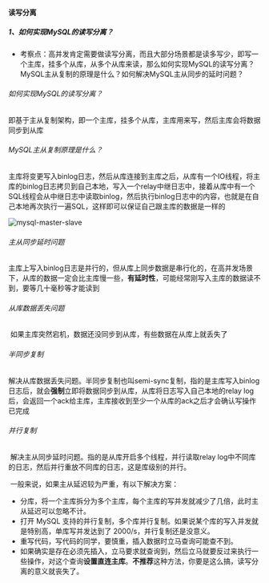 #### 读写分离

##### 1、如何实现MySQL的读写分离？

- 考察点：高并发肯定需要做读写分离，而且大部分场景都是读多写少，即写一个主库，挂多个从库，从多个从库来读，那么如何实现MySQL的读写分离？MySQL主从复制的原理是什么？如何解决MySQL主从同步的延时问题？

######         如何实现MySQL的读写分离？

​		即基于主从复制架构，即一个主库，挂多个从库，主库用来写，然后主库会将数据同步到从库

###### 		MySQL主从复制原理是什么？

​		主库将变更写入binlog日志，然后从库连接到主库之后，从库有一个IO线程，将主库的binlog日志拷贝到自己本地，写入一个relay中继日志中，接着从库中有一个SQL线程会从中继日志中读取binlog，然后执行binlog日志中的内容，也就是在自己本地再次执行一遍SQL，这样即可以保证自己跟主库的数据是一样的

![mysql-master-slave](https://doocs.github.io/advanced-java/docs/high-concurrency/images/mysql-master-slave.png)

###### 		主从同步延时问题

​		主库上写入binlog日志是并行的，但从库上同步数据是串行化的，在高并发场景下，从库的数据一定会比主库慢一些，**有延时性**，可能经常刚写入主库的数据读不到，要等几十毫秒等才能读到

###### 		从库数据丢失问题

​		如果主库突然宕机，数据还没同步到从库，有些数据在从库上就丢失了

###### 		半同步复制

​		解决从库数据丢失问题。半同步复制也叫semi-sync复制，指的是主库写入binlog日志后，就会**强制**立即将数据同步到从库，从库将日志写入自己本地的relay log后，会返回一个ack给主库，主库接收到至少一个从库的ack之后才会确认写操作已完成

###### 		并行复制

​		解决主从同步延时问题。指的是从库开启多个线程，并行读取relay log中不同库的日志，然后并行重放不同库的日志，这是库级别的并行。

​		一般来说，如果主从延迟较为严重，有以下解决方案：

- 分库，将一个主库拆分为多个主库，每个主库的写并发就减少了几倍，此时主从延迟可以忽略不计。
- 打开 MySQL 支持的并行复制，多个库并行复制。如果说某个库的写入并发就是特别高，单库写并发达到了 2000/s，并行复制还是没意义。
- 重写代码，写代码的同学，要慎重，插入数据时立马查询可能查不到。
- 如果确实是存在必须先插入，立马要求就查询到，然后立马就要反过来执行一些操作，对这个查询**设置直连主库**。**不推荐**这种方法，你要是这么搞，读写分离的意义就丧失了。